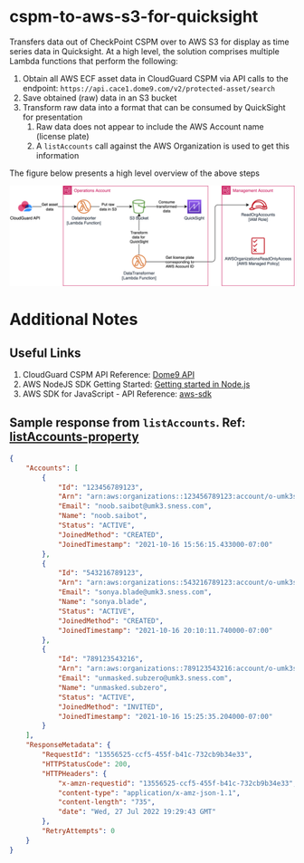 # cspm-to-aws-s3-for-quicksight
Transfers data out of CheckPoint CSPM over to AWS S3 for display as time series data in Quicksight. At a high level, the solution comprises multiple Lambda functions that perform the following:

1. Obtain all AWS ECF asset data in CloudGuard CSPM via API calls to the endpoint: `https://api.cace1.dome9.com/v2/protected-asset/search`
2. Save obtained (raw) data in an S3 bucket
3. Transform raw data into a format that can be consumed by QuickSight for presentation
   1. Raw data does not appear to include the AWS Account name (license plate)
   2. A `listAccounts` call against the AWS Organization is used to get this information

The figure below presents a high level overview of the above steps

![High Level Overview](./docs/figs/png/high_level_overview.drawio.png)


# Additional Notes
## Useful Links
1. CloudGuard CSPM API Reference: [Dome9 API](https://api-v2-docs.dome9.com/)
2. AWS NodeJS SDK Getting Started: [Getting started in Node.js](https://docs.aws.amazon.com/sdk-for-javascript/v3/developer-guide/getting-started-nodejs.html)
3. AWS SDK for JavaScript - API Reference: [aws-sdk](https://docs.aws.amazon.com/AWSJavaScriptSDK/latest/index.html)



## Sample response from `listAccounts`. Ref: [listAccounts-property](https://docs.aws.amazon.com/AWSJavaScriptSDK/latest/AWS/Organizations.html#listAccounts-property)
```json
{
    "Accounts": [
        {
            "Id": "123456789123",
            "Arn": "arn:aws:organizations::123456789123:account/o-umk3sness/123456789123",
            "Email": "noob.saibot@umk3.sness.com",
            "Name": "noob.saibot",
            "Status": "ACTIVE",
            "JoinedMethod": "CREATED",
            "JoinedTimestamp": "2021-10-16 15:56:15.433000-07:00"
        },
        {
            "Id": "543216789123",
            "Arn": "arn:aws:organizations::543216789123:account/o-umk3sness/543216789123",
            "Email": "sonya.blade@umk3.sness.com",
            "Name": "sonya.blade",
            "Status": "ACTIVE",
            "JoinedMethod": "CREATED",
            "JoinedTimestamp": "2021-10-16 20:10:11.740000-07:00"
        },
        {
            "Id": "789123543216",
            "Arn": "arn:aws:organizations::789123543216:account/o-umk3sness/789123543216",
            "Email": "unmasked.subzero@umk3.sness.com",
            "Name": "unmasked.subzero",
            "Status": "ACTIVE",
            "JoinedMethod": "INVITED",
            "JoinedTimestamp": "2021-10-16 15:25:35.204000-07:00"
        }
    ],
    "ResponseMetadata": {
        "RequestId": "13556525-ccf5-455f-b41c-732cb9b34e33",
        "HTTPStatusCode": 200,
        "HTTPHeaders": {
            "x-amzn-requestid": "13556525-ccf5-455f-b41c-732cb9b34e33",
            "content-type": "application/x-amz-json-1.1",
            "content-length": "735",
            "date": "Wed, 27 Jul 2022 19:29:43 GMT"
        },
        "RetryAttempts": 0
    }
}
```